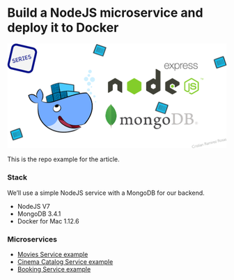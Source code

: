 # Build a NodeJS microservice and deploy it to Docker

![](./cover.png)

This is the repo example for the article.

### Stack
We’ll use a simple NodeJS service with a MongoDB for our backend.
- NodeJS V7
- MongoDB 3.4.1
- Docker for Mac 1.12.6

### Microservices

- [Movies Service example](./movies-service)
- [Cinema Catalog Service example](./cinema-catalog-service)
- [Booking Service example](./cinema-catalog-service)
